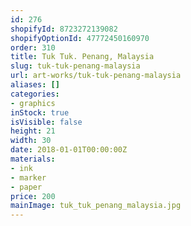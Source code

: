 ```yaml
---
id: 276
shopifyId: 8723272139082
shopifyOptionId: 47772450160970
order: 310
title: Tuk Tuk. Penang, Malaysia
slug: tuk-tuk-penang-malaysia
url: art-works/tuk-tuk-penang-malaysia
aliases: []
categories:
- graphics
inStock: true
isVisible: false
height: 21
width: 30
date: 2018-01-01T00:00:00Z
materials:
- ink
- marker
- paper
price: 200
mainImage: tuk_tuk_penang_malaysia.jpg
---
```

